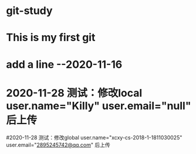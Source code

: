# git-study
# This is my first git
# add a line --2020-11-16
# 2020-11-28 测试：修改local user.name="Killy" user.email="null" 后上传
#2020-11-28 测试：修改global user.name="xcxy-cs-2018-1-1811030025" user.email="2895245742@qq.com" 后上传